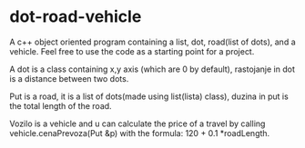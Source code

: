 # dot-road-vehicle
A c++ object oriented program containing a list, dot, road(list of dots), and a vehicle. Feel free to use the code as a starting point for a project.

A dot is a class containing x,y axis (which are 0 by default), rastojanje in dot is a distance between two dots.

Put is a road, it is a list of dots(made using list(lista) class), duzina in put is the total length of the road.

Vozilo is a vehicle and u can calculate the price of a travel by calling vehicle.cenaPrevoza(Put &p) with the formula:
120 + 0.1 *roadLength.
